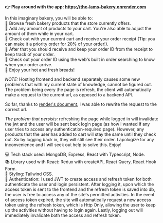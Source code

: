 **👉 Play around with the app: https://the-lams-bakery.onrender.com**

In this imaginary bakery, you will be able to: <br>
🍞 Browse fresh bakery products that the store currently offers. <br>
🍞 Add any amount of products to your cart. You're also able to adjust the amount of them while in your cart. <br>
🍞 Check out with your current cart and receive your order receipt (Tip: you can make it a priority order for 20% of your order!). <br>
🍞 After that you should receive and keep your order ID from the receipt to keep track of your order. <br>
🍞 Check out your order ID using the web's built in order searching to know when your order arrive. <br>
🍞 Enjoy your hot and fresh breads!

*NOTE:* Hosting frontend and backend separately causes some new problems that with my current state of knowledge, cannot be figured out. The problem being every the page is refresh, the client will automatically make a request to the current url, as opposed to a backend API.

So far, thanks to [render's document](https://docs.render.com/deploy-create-react-app), I was able to rewrite the request to the correct url.

*The problem that persists:* refreshing the page while logged in will invalidate the jwt and the user will be sent back login page (as how I wanted if any user tries to access any authentication-required page). However, any products that the user has added to cart will stay the same until they check out. So by logging back in, they will still see their order. I apologize for any inconvenience and I will seek out help to solve this. Enjoy! 

💻 Tech stack used: MongoDB, Express, React with Typescript, Node. <br>
📚 Library used with React: Redux with createAPI, React Query, React Hook Form. <br>
💅 Styling: Tailwind CSS. <br>
🔐 Authentication: I used JWT to create access and refresh token for both authenticate the user and login persistent. After logging it, upon which the access token is sent to the frontend and the refresh token is saved into db, the user is free to access any of the site's permitted activities. In the event of access token expired, the site will automatically request a new access token using the refresh token, which is Http Only, allowing the user to keep up the activities without having to login again. Lastly, logging out will immediately invalidate both the access and refresh token.
